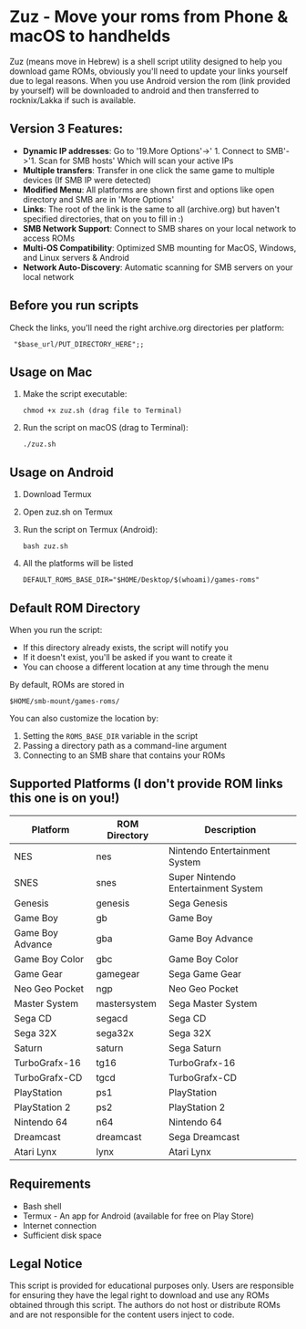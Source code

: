 # Zuz - Move your roms from Phone & macOS to handhelds

Zuz (means move in Hebrew) is a shell script utility designed to help you download game ROMs, obviously you'll need to update your links yourself due to legal reasons. When you use Android version the rom (link provided by yourself) will be downloaded to android and then transferred to rocknix/Lakka if such is available.

## Version 3 Features:

- **Dynamic IP addresses**: Go to '19.More Options'->' 1. Connect to SMB'->'1. Scan for SMB hosts' Which will scan your active IPs
- **Multiple transfers**: Transfer in one click the same game to multiple devices (If SMB IP were detected)
- **Modified Menu**: All platforms are shown first and options like open directory and SMB are in 'More Options'
- **Links**: The root of the link is the same to all (archive.org) but haven't specified directories, that on you to fill in :)
- **SMB Network Support**: Connect to SMB shares on your local network to access ROMs
- **Multi-OS Compatibility**: Optimized SMB mounting for MacOS, Windows, and Linux servers & Android
- **Network Auto-Discovery**: Automatic scanning for SMB servers on your local network

## Before you run scripts

Check the links, you'll need the right archive.org directories per platform:
```
 "$base_url/PUT_DIRECTORY_HERE";;
```

## Usage on Mac

1. Make the script executable:
   ```
   chmod +x zuz.sh (drag file to Terminal)
   ```
2. Run the script on macOS (drag to Terminal):
   ```
   ./zuz.sh

   ```
## Usage on Android

1. Download Termux
2. Open zuz.sh on Termux
3. Run the script on Termux (Android):
   ```
   bash zuz.sh

   ```
4. All the platforms will be listed
   
   ```
   DEFAULT_ROMS_BASE_DIR="$HOME/Desktop/$(whoami)/games-roms"
   ```

## Default ROM Directory

When you run the script:
- If this directory already exists, the script will notify you
- If it doesn't exist, you'll be asked if you want to create it
- You can choose a different location at any time through the menu

By default, ROMs are stored in
   ```
   $HOME/smb-mount/games-roms/
   ```

You can also customize the location by:
1. Setting the `ROMS_BASE_DIR` variable in the script
2. Passing a directory path as a command-line argument
3. Connecting to an SMB share that contains your ROMs

## Supported Platforms (I don't provide ROM links this one is on you!)

| Platform | ROM Directory | Description |
|----------|--------------|----------------|
| NES | nes | Nintendo Entertainment System |
| SNES | snes | Super Nintendo Entertainment System |
| Genesis | genesis | Sega Genesis |
| Game Boy | gb | Game Boy |
| Game Boy Advance | gba | Game Boy Advance |
| Game Boy Color | gbc | Game Boy Color |
| Game Gear | gamegear | Sega Game Gear |
| Neo Geo Pocket | ngp | Neo Geo Pocket |
| Master System | mastersystem | Sega Master System |
| Sega CD | segacd | Sega CD |
| Sega 32X | sega32x | Sega 32X |
| Saturn | saturn | Sega Saturn |
| TurboGrafx-16 | tg16 | TurboGrafx-16 |
| TurboGrafx-CD | tgcd | TurboGrafx-CD |
| PlayStation | ps1 | PlayStation |
| PlayStation 2 | ps2 | PlayStation 2 |
| Nintendo 64 | n64 | Nintendo 64 |
| Dreamcast | dreamcast | Sega Dreamcast |
| Atari Lynx | lynx | Atari Lynx |

## Requirements

- Bash shell
- Termux - An app for Android (available for free on Play Store) 
- Internet connection
- Sufficient disk space

## Legal Notice

This script is provided for educational purposes only. Users are responsible for ensuring they have the legal right to download and use any ROMs obtained through this script. The authors do not host or distribute ROMs and are not responsible for the content users inject to code.
